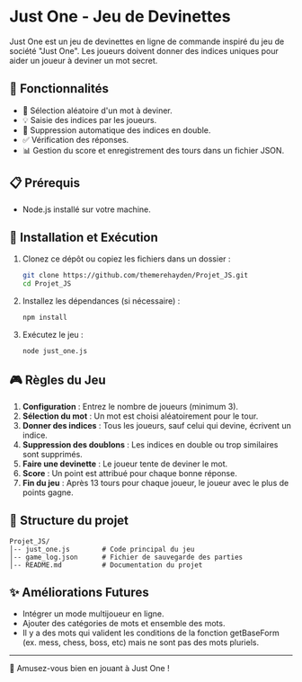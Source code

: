 # Just One - Jeu de Devinettes

Just One est un jeu de devinettes en ligne de commande inspiré du jeu de société "Just One". Les joueurs doivent donner des indices uniques pour aider un joueur à deviner un mot secret.

## 📌 Fonctionnalités

- 🎲 Sélection aléatoire d'un mot à deviner.
- 💡 Saisie des indices par les joueurs.
- 🚫 Suppression automatique des indices en double.
- ✅ Vérification des réponses.
- 📊 Gestion du score et enregistrement des tours dans un fichier JSON.

## 📋 Prérequis

- Node.js installé sur votre machine.

## 🚀 Installation et Exécution

1. Clonez ce dépôt ou copiez les fichiers dans un dossier :
   ```sh
   git clone https://github.com/themerehayden/Projet_JS.git
   cd Projet_JS
   ```
2. Installez les dépendances (si nécessaire) :
   ```sh
   npm install
   ```
3. Exécutez le jeu :
   ```sh
   node just_one.js
   ```

## 🎮 Règles du Jeu

1. **Configuration** : Entrez le nombre de joueurs (minimum 3).
2. **Sélection du mot** : Un mot est choisi aléatoirement pour le tour.
3. **Donner des indices** : Tous les joueurs, sauf celui qui devine, écrivent un indice.
4. **Suppression des doublons** : Les indices en double ou trop similaires sont supprimés.
5. **Faire une devinette** : Le joueur tente de deviner le mot.
6. **Score** : Un point est attribué pour chaque bonne réponse.
7. **Fin du jeu** : Après 13 tours pour chaque joueur, le joueur avec le plus de points gagne.

## 📂 Structure du projet

```
Projet_JS/
│-- just_one.js        # Code principal du jeu
│-- game_log.json      # Fichier de sauvegarde des parties
│-- README.md          # Documentation du projet
```

## ✨ Améliorations Futures

- Intégrer un mode multijoueur en ligne.
- Ajouter des catégories de mots et ensemble des mots.
- Il y a des mots qui valident les conditions de la fonction getBaseForm (ex. mess, chess, boss, etc) mais ne sont pas des mots pluriels.
---

🎉 Amusez-vous bien en jouant à Just One !
